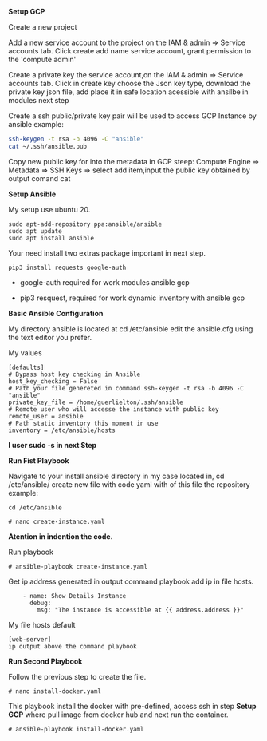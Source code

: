**Setup GCP**

Create a new project

Add a new service account to the project on the IAM & admin => Service accounts tab. Click create add name service account,
grant permission to the 'compute admin'

Create a private key the service account,on the IAM & admin => Service accounts tab. Click in create key choose the Json key type, download the private key json file, add place it in safe location acessible with ansilbe in modules next step

Create a ssh public/private key pair will be used to access GCP Instance by ansible example:

```sh
ssh-keygen -t rsa -b 4096 -C "ansible"
cat ~/.ssh/ansible.pub

```

Copy new public key for into the metadata in GCP steep: Compute Engine => Metadata => SSH Keys => select add item,input the public key obtained by output comand cat

**Setup Ansible**

My setup use ubuntu 20.

```
sudo apt-add-repository ppa:ansible/ansible
sudo apt update
sudo apt install ansible
```

Your need install two extras package important in next step.

```
pip3 install requests google-auth
```

- google-auth required for work modules ansible gcp

- pip3 resquest, required for work dynamic inventory with ansible gcp

**Basic Ansible Configuration**

My directory ansible is located at cd /etc/ansible
edit the ansible.cfg using the text editor you prefer.

My values

```
[defaults]
# Bypass host key checking in Ansible
host_key_checking = False
# Path your file genereted in command ssh-keygen -t rsa -b 4096 -C "ansible"
private_key_file = /home/guerlielton/.ssh/ansible
# Remote user who will accesse the instance with public key
remote_user = ansible
# Path static inventory this moment in use
inventory = /etc/ansible/hosts

```

**I user sudo -s in next Step**

**Run Fist Playbook**

Navigate to your install ansible directory in my case located in, cd /etc/ansible/
create new file with code yaml with of this file the repository example:

```
cd /etc/ansible

# nano create-instance.yaml

```

**Atention in indention the code.**

Run playbook

```
# ansible-playbook create-instance.yaml

```

Get ip address generated in output command playbook add ip in file hosts.

```
    - name: Show Details Instance
      debug:
        msg: "The instance is accessible at {{ address.address }}"
```

My file hosts default

```
[web-server]
ip output above the command playbook

```

**Run Second Playbook**

Follow the previous step to create the file.

```
# nano install-docker.yaml

```

This playbook install the docker with pre-defined, access ssh in step **Setup GCP**
where pull image from docker hub and next run the container.

```
# ansible-playbook install-docker.yaml

```
